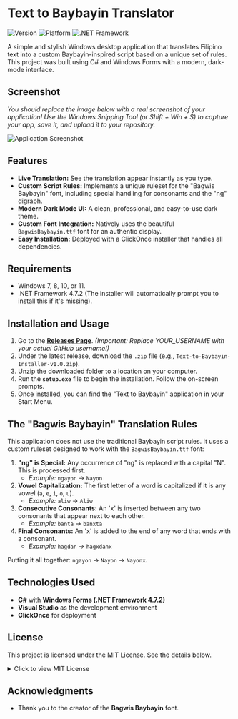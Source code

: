 # Text to Baybayin Translator

![Version](https://img.shields.io/badge/version-v1.0.0-blue)
![Platform](https://img.shields.io/badge/platform-Windows-lightgrey)
![.NET Framework](https://img.shields.io/badge/.NET%20Framework-4.7.2-purple)

A simple and stylish Windows desktop application that translates Filipino text into a custom Baybayin-inspired script based on a unique set of rules. This project was built using C# and Windows Forms with a modern, dark-mode interface.

## Screenshot

*You should replace the image below with a real screenshot of your application! Use the Windows Snipping Tool (or Shift + Win + S) to capture your app, save it, and upload it to your repository.*

![Application Screenshot](httpsd://i.imgur.com/your-screenshot-url.png)

## Features

- **Live Translation:** See the translation appear instantly as you type.
- **Custom Script Rules:** Implements a unique ruleset for the "Bagwis Baybayin" font, including special handling for consonants and the "ng" digraph.
- **Modern Dark Mode UI:** A clean, professional, and easy-to-use dark theme.
- **Custom Font Integration:** Natively uses the beautiful `BagwisBaybayin.ttf` font for an authentic display.
- **Easy Installation:** Deployed with a ClickOnce installer that handles all dependencies.

## Requirements

- Windows 7, 8, 10, or 11.
- .NET Framework 4.7.2 (The installer will automatically prompt you to install this if it's missing).

## Installation and Usage

1.  Go to the **[Releases Page](https://github.com/YOUR_USERNAME/Text-to-Baybayin-App/releases)**. 
    *(Important: Replace YOUR_USERNAME with your actual GitHub username!)*
2.  Under the latest release, download the `.zip` file (e.g., `Text-to-Baybayin-Installer-v1.0.zip`).
3.  Unzip the downloaded folder to a location on your computer.
4.  Run the **`setup.exe`** file to begin the installation. Follow the on-screen prompts.
5.  Once installed, you can find the "Text to Baybayin" application in your Start Menu.

## The "Bagwis Baybayin" Translation Rules

This application does not use the traditional Baybayin script rules. It uses a custom ruleset designed to work with the `BagwisBaybayin.ttf` font:

1.  **"ng" is Special:** Any occurrence of "ng" is replaced with a capital "N". This is processed first.
    - *Example:* `ngayon` → `Nayon`
2.  **Vowel Capitalization:** The first letter of a word is capitalized if it is any vowel (`a`, `e`, `i`, `o`, `u`).
    - *Example:* `aliw` → `Aliw`
3.  **Consecutive Consonants:** An 'x' is inserted between any two consonants that appear next to each other.
    - *Example:* `banta` → `banxta`
4.  **Final Consonants:** An 'x' is added to the end of any word that ends with a consonant.
    - *Example:* `hagdan` → `hagxdanx`

Putting it all together: `ngayon` → `Nayon` → `Nayonx`.

## Technologies Used

-   **C#** with **Windows Forms (.NET Framework 4.7.2)**
-   **Visual Studio** as the development environment
-   **ClickOnce** for deployment

## License

This project is licensed under the MIT License. See the details below.

<details>
<summary>Click to view MIT License</summary>

MIT License

Copyright (c) 2025 [Your Name]

Permission is hereby granted, free of charge, to any person obtaining a copy
of this software and associated documentation files (the "Software"), to deal
in the Software without restriction, including without limitation the rights
to use, copy, modify, merge, publish, distribute, sublicense, and/or sell
copies of the Software, and to permit persons to whom the Software is
furnished to do so, subject to the following conditions:

The above copyright notice and this permission notice shall be included in all
copies or substantial portions of the Software.

THE SOFTWARE IS PROVIDED "AS IS", WITHOUT WARRANTY OF ANY KIND, EXPRESS OR
IMPLIED, INCLUDING BUT NOT LIMITED TO THE WARRANTIES OF MERCHANTABILITY,
FITNESS FOR A PARTICULAR PURPOSE AND NONINFRINGEMENT. IN NO EVENT SHALL THE
AUTHORS OR COPYRIGHT HOLDERS BE LIABLE FOR ANY CLAIM, DAMAGES OR OTHER
LIABILITY, WHETHER IN AN ACTION OF CONTRACT, TORT OR OTHERWISE, ARISING FROM,
OUT OF OR IN CONNECTION WITH THE SOFTWARE OR THE USE OR OTHER DEALINGS IN THE
SOFTWARE.

</details>

## Acknowledgments

-   Thank you to the creator of the **Bagwis Baybayin** font.